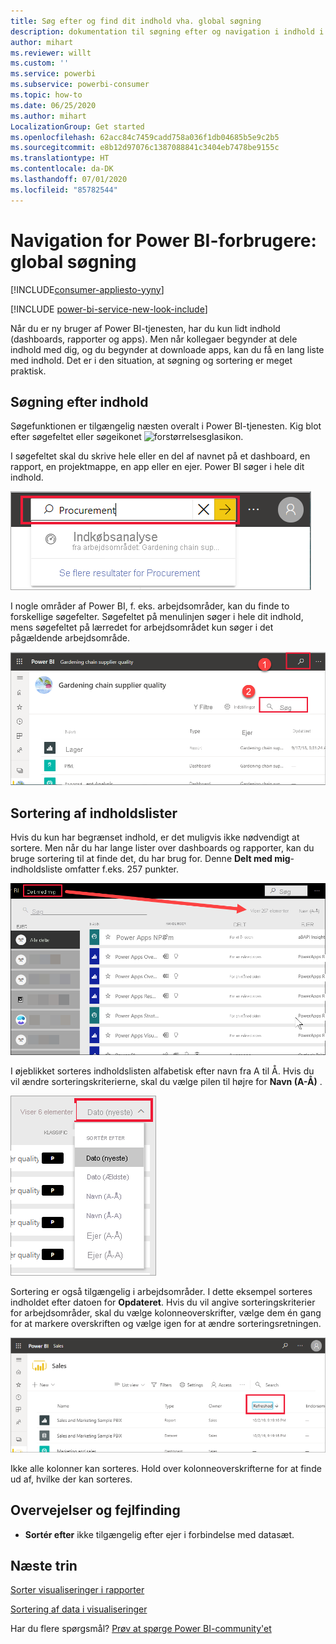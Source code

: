 ```yaml
---
title: Søg efter og find dit indhold vha. global søgning
description: dokumentation til søgning efter og navigation i indhold i Power BI-tjenesten
author: mihart
ms.reviewer: willt
ms.custom: ''
ms.service: powerbi
ms.subservice: powerbi-consumer
ms.topic: how-to
ms.date: 06/25/2020
ms.author: mihart
LocalizationGroup: Get started
ms.openlocfilehash: 62acc84c7459cadd758a036f1db04685b5e9c2b5
ms.sourcegitcommit: e8b12d97076c1387088841c3404eb7478be9155c
ms.translationtype: HT
ms.contentlocale: da-DK
ms.lasthandoff: 07/01/2020
ms.locfileid: "85782544"
---
```

# <a name="navigation-for-power-bi-consumers-global-search"></a>Navigation for Power BI-forbrugere: global søgning

[!INCLUDE[consumer-appliesto-yyny](../includes/consumer-appliesto-yyny.md)]

[!INCLUDE [power-bi-service-new-look-include](../includes/power-bi-service-new-look-include.md)]


Når du er ny bruger af Power BI-tjenesten, har du kun lidt indhold (dashboards, rapporter og apps). Men når kollegaer begynder at dele indhold med dig, og du begynder at downloade apps, kan du få en lang liste med indhold. Det er i den situation, at søgning og sortering er meget praktisk.

## <a name="searching-for-content"></a>Søgning efter indhold
 Søgefunktionen er tilgængelig næsten overalt i Power BI-tjenesten. Kig blot efter søgefeltet eller søgeikonet ![forstørrelsesglasikon](./media/end-user-search-sort/power-bi-search-icon.png).

 I søgefeltet skal du skrive hele eller en del af navnet på et dashboard, en rapport, en projektmappe, en app eller en ejer. Power BI søger i hele dit indhold. 

 ![søg efter en rapport](./media/end-user-search-sort/power-bi-search-field.png) 

 I nogle områder af Power BI, f. eks. arbejdsområder, kan du finde to forskellige søgefelter. Søgefeltet på menulinjen søger i hele dit indhold, mens søgefeltet på lærredet for arbejdsområdet kun søger i det pågældende arbejdsområde.

 ![søg i et arbejdsområde](./media/end-user-search-sort/power-bi-search-fields.png) 

## <a name="sorting-content-lists"></a>Sortering af indholdslister

Hvis du kun har begrænset indhold, er det muligvis ikke nødvendigt at sortere.  Men når du har lange lister over dashboards og rapporter, kan du bruge sortering til at finde det, du har brug for. Denne **Delt med mig**-indholdsliste omfatter f.eks. 257 punkter. 

![delt med mig-indholdsliste](./media/end-user-search-sort/power-bi-all-shared.png)

I øjeblikket sorteres indholdslisten alfabetisk efter navn fra A til Å. Hvis du vil ændre sorteringskriterierne, skal du vælge pilen til højre for **Navn (A-Å)** .

![Rullemenuen Sortér](./media/end-user-search-sort/power-bi-sort-date.png)


Sortering er også tilgængelig i arbejdsområder. I dette eksempel sorteres indholdet efter datoen for **Opdateret**. Hvis du vil angive sorteringskriterier for arbejdsområder, skal du vælge kolonneoverskrifter, vælge dem én gang for at markere overskriften og vælge igen for at ændre sorteringsretningen. 

![søg efter en rapport](./media/end-user-search-sort/power-bi-workspace-sort.png)

Ikke alle kolonner kan sorteres. Hold over kolonneoverskrifterne for at finde ud af, hvilke der kan sorteres.


## <a name="considerations-and-troubleshooting"></a>Overvejelser og fejlfinding
* **Sortér efter** ikke tilgængelig efter ejer i forbindelse med datasæt.

## <a name="next-steps"></a>Næste trin
[Sorter visualiseringer i rapporter](end-user-change-sort.md)

[Sortering af data i visualiseringer](end-user-change-sort.md)

Har du flere spørgsmål? [Prøv at spørge Power BI-community'et](https://community.powerbi.com/)
